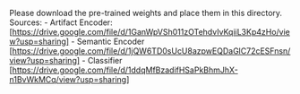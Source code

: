Please download the pre-trained weights and place them in this directory.
Sources:
    - Artifact Encoder:[https://drive.google.com/file/d/1GanWpVSh011zOTehdvIvKqiiL3Kp4zHo/view?usp=sharing]
    - Semantic Encoder [https://drive.google.com/file/d/1jQW6TD0sUcU8azpwEQDaGlC72cESFnsn/view?usp=sharing]
    - Classifier [https://drive.google.com/file/d/1ddqMfBzadifHSaPkBhmJhX-n1BvWkMCq/view?usp=sharing]
